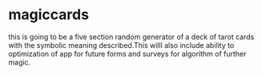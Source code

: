 # magiccards
this is going to be a five section random generator of a deck of tarot cards with the symbolic meaning described.This willl also include ability to optimization of app for future forms and surveys for algorithm of further magic.
